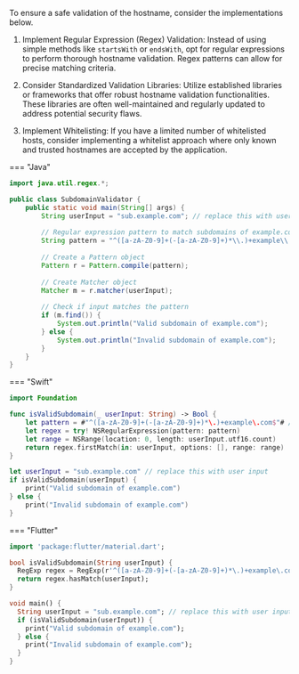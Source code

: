To ensure a safe validation of the hostname, consider the implementations below.

1. Implement Regular Expression (Regex) Validation: Instead of using simple methods like `startsWith` or `endsWith`, opt for regular expressions to perform thorough hostname validation. Regex patterns can allow for precise matching criteria.

2. Consider Standardized Validation Libraries: Utilize established libraries or frameworks that offer robust hostname validation functionalities. These libraries are often well-maintained and regularly updated to address potential security flaws.

3. Implement Whitelisting: If you have a limited number of whitelisted hosts, consider implementing a whitelist approach where only known and trusted hostnames are accepted by the application. 

=== "Java"
  ```java
  import java.util.regex.*;

  public class SubdomainValidator {
      public static void main(String[] args) {
          String userInput = "sub.example.com"; // replace this with user input
          
          // Regular expression pattern to match subdomains of example.com
          String pattern = "^([a-zA-Z0-9]+(-[a-zA-Z0-9]+)*\\.)+example\\.com$";
          
          // Create a Pattern object
          Pattern r = Pattern.compile(pattern);
          
          // Create Matcher object
          Matcher m = r.matcher(userInput);
          
          // Check if input matches the pattern
          if (m.find()) {
              System.out.println("Valid subdomain of example.com");
          } else {
              System.out.println("Invalid subdomain of example.com");
          }
      }
  }
  ```

=== "Swift"
  ```swift
  import Foundation
  
  func isValidSubdomain(_ userInput: String) -> Bool {
      let pattern = #"^([a-zA-Z0-9]+(-[a-zA-Z0-9]+)*\.)+example\.com$"# // Regular expression pattern
      let regex = try! NSRegularExpression(pattern: pattern)
      let range = NSRange(location: 0, length: userInput.utf16.count)
      return regex.firstMatch(in: userInput, options: [], range: range) != nil
  }
  
  let userInput = "sub.example.com" // replace this with user input
  if isValidSubdomain(userInput) {
      print("Valid subdomain of example.com")
  } else {
      print("Invalid subdomain of example.com")
  }
  ```

=== "Flutter"
  ```dart
  import 'package:flutter/material.dart';
  
  bool isValidSubdomain(String userInput) {
    RegExp regex = RegExp(r'^([a-zA-Z0-9]+(-[a-zA-Z0-9]+)*\.)+example\.com$');
    return regex.hasMatch(userInput);
  }
  
  void main() {
    String userInput = "sub.example.com"; // replace this with user input
    if (isValidSubdomain(userInput)) {
      print("Valid subdomain of example.com");
    } else {
      print("Invalid subdomain of example.com");
    }
  }
  ```